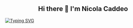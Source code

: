 <h2 align="center"> Hi there 👋 I'm Nicola Caddeo </h2>

<a href="https://git.io/typing-svg"><img src="https://readme-typing-svg.demolab.com?font=Fira+Code&pause=1000&color=AC1D91&center=true&width=435&lines=NicolaCaddeoDev;Jr.+Full+Stack+Web+Developer" alt="Typing SVG" /></a>



















<!--
**nicolacaddeo/nicolacaddeo** is a ✨ _special_ ✨ repository because its `README.md` (this file) appears on your GitHub profile.

Here are some ideas to get you started:

- 🔭 I’m currently working on ...
- 🌱 I’m currently learning ...
- 👯 I’m looking to collaborate on ...
- 🤔 I’m looking for help with ...
- 💬 Ask me about ...
- 📫 How to reach me: ...
- 😄 Pronouns: ...
- ⚡ Fun fact: ...
-->
